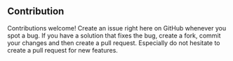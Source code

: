 ## Contribution

Contributions welcome! Create an issue right here on GitHub whenever you spot a bug. If you have a solution that fixes the bug, create a fork, commit your changes and then create a pull request. Especially do not hesitate to create a pull request for new features.
